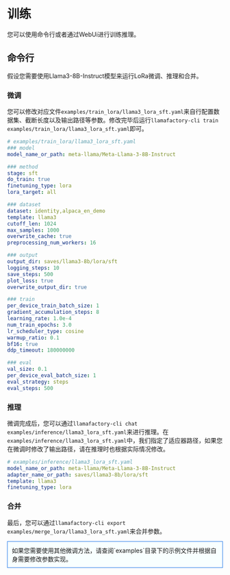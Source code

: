 # 训练

您可以使用命令行或者通过WebUi进行训练推理。

## 命令行

假设您需要使用Llama3-8B-Instruct模型来运行LoRa微调、推理和合并。

### 微调

您可以修改对应文件`examples/train_lora/llama3_lora_sft.yaml`来自行配置数据集、截断长度以及输出路径等参数。修改完毕后运行`llamafactory-cli train examples/train_lora/llama3_lora_sft.yaml`即可。

```yaml
# examples/train_lora/llama3_lora_sft.yaml
### model
model_name_or_path: meta-llama/Meta-Llama-3-8B-Instruct

### method
stage: sft
do_train: true
finetuning_type: lora
lora_target: all

### dataset
dataset: identity,alpaca_en_demo
template: llama3
cutoff_len: 1024
max_samples: 1000
overwrite_cache: true
preprocessing_num_workers: 16

### output
output_dir: saves/llama3-8b/lora/sft
logging_steps: 10
save_steps: 500
plot_loss: true
overwrite_output_dir: true

### train
per_device_train_batch_size: 1
gradient_accumulation_steps: 8
learning_rate: 1.0e-4
num_train_epochs: 3.0
lr_scheduler_type: cosine
warmup_ratio: 0.1
bf16: true
ddp_timeout: 180000000

### eval
val_size: 0.1
per_device_eval_batch_size: 1
eval_strategy: steps
eval_steps: 500
```

### 推理

微调完成后，您可以通过`llamafactory-cli chat examples/inference/llama3_lora_sft.yaml`来进行推理。在`examples/inference/llama3_lora_sft.yaml`中，我们指定了适应器路径，如果您在微调时修改了输出路径，请在推理时也根据实际情况修改。

```yaml
# examples/inference/llama3_lora_sft.yaml
model_name_or_path: meta-llama/Meta-Llama-3-8B-Instruct
adapter_name_or_path: saves/llama3-8b/lora/sft
template: llama3
finetuning_type: lora
```

### 合并

最后，您可以通过`llamafactory-cli export examples/merge_lora/llama3_lora_sft.yaml`来合并参数。	

<div style="padding: 10px; margin-bottom: 10px; border: 1px solid #1a73e8; background-color: #f8ffff;">
    如果您需要使用其他微调方法，请查阅`examples`目录下的示例文件并根据自身需要修改参数实现。
</div>